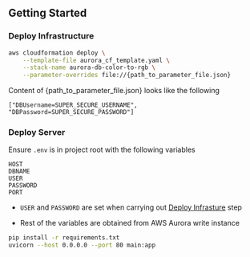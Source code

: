 ## Getting Started

### Deploy Infrastructure

```bash
aws cloudformation deploy \
    --template-file aurora_cf_template.yaml \
    --stack-name aurora-db-color-to-rgb \
    --parameter-overrides file://{path_to_parameter_file.json}
```

Content of {path_to_parameter_file.json} looks like the following

```
["DBUsername=SUPER_SECURE_USERNAME", "DBPassword=SUPER_SECURE_PASSWORD"]
```

### Deploy Server

Ensure `.env` is in project root with the following variables

```
HOST
DBNAME
USER
PASSWORD
PORT
```

- `USER` and `PASSWORD` are set when carrying out [Deploy Infrasture](#deploy-infrastructure) step

- Rest of the variables are obtained from AWS Aurora write instance

```bash
pip install -r requirements.txt
uvicorn --host 0.0.0.0 --port 80 main:app
```
